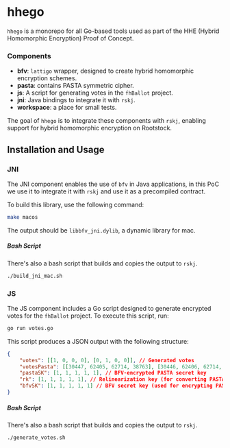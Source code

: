 # hhego

`hhego` is a monorepo for all Go-based tools used as part of the HHE (Hybrid Homomorphic Encryption) Proof of Concept. 

### Components

- **bfv**: `lattigo` wrapper, designed to create hybrid homomorphic encryption schemes.
- **pasta**: contains PASTA symmetric cipher.
- **js**: A script for generating votes in the `fhBallot` project.
- **jni**: Java bindings to integrate it with `rskj`.
- **workspace**: a place for small tests. 

The goal of `hhego` is to integrate these components with `rskj`, enabling support for hybrid homomorphic encryption on Rootstock.

## Installation and Usage

### JNI

The JNI component enables the use of `bfv` in Java applications, in this PoC we use it to integrate it with `rskj` and use it as a precompiled contract.

To build this library, use the following command:

```bash
make macos
```

The output should be `libbfv_jni.dylib`, a dynamic library for mac.

##### Bash Script

There's also a bash script that builds and copies the output to `rskj`.

```bash
./build_jni_mac.sh
```

### JS 

The JS component includes a Go script designed to generate encrypted votes for the `fhBallot` project. To execute this script, run:

```bash
go run votes.go
```

This script produces a JSON output with the following structure:

```json
{
    "votes": [[1, 0, 0, 0], [0, 1, 0, 0]], // Generated votes
    "votesPasta": [[30447, 62405, 62714, 38763], [30446, 62406, 62714, 38763]], // Encrypted votes using PASTA
    "pastaSK": [1, 1, 1, 1, 1], // BFV-encrypted PASTA secret key
	"rk": [1, 1, 1, 1, 1], // Relinearization key (for converting PASTA votes to BFV votes)
	"bfvSK": [1, 1, 1, 1, 1] // BFV secret key (used for encrypting PASTA SK)
}
```

##### Bash Script

There's also a bash script that builds and copies the output to `rskj`.

```bash
./generate_votes.sh
```
